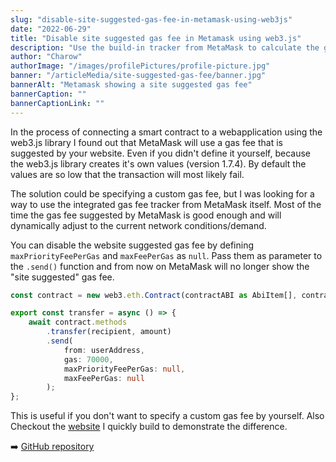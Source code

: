 ```yaml
---
slug: "disable-site-suggested-gas-fee-in-metamask-using-web3js"
date: "2022-06-29"
title: "Disable site suggested gas fee in Metamask using web3.js"
description: "Use the build-in tracker from MetaMask to calculate the gas fee for transactions and avoid the site suggested gas fee from web3.js."
author: "Charow"
authorImage: "/images/profilePictures/profile-picture.jpg"
banner: "/articleMedia/site-suggested-gas-fee/banner.jpg"
bannerAlt: "Metamask showing a site suggested gas fee"
bannerCaption: ""
bannerCaptionLink: ""
---
```


In the process of connecting a smart contract to a webapplication using the web3.js library I found out that MetaMask will use a gas fee that is suggested by your website. Even if you didn't define it yourself, because the web3.js library creates it's own values (version 1.7.4). By default the values are so low that the transaction will most likely fail. 

The solution could be specifying a custom gas fee, but I was looking for a way to use the integrated gas fee tracker from MetaMask itself. Most of the time the gas fee suggested by MetaMask is good enough and will dynamically adjust to the current network conditions/demand.

You can disable the website suggested gas fee by defining `maxPriorityFeePerGas` and `maxFeePerGas` as `null`. Pass them as parameter to the `.send()` function and from now on MetaMask will no longer show the "site suggested" gas fee.

```ts
const contract = new web3.eth.Contract(contractABI as AbiItem[], contractAddress as string);

export const transfer = async () => {
    await contract.methods
        .transfer(recipient, amount)
        .send(
            from: userAddress, 
            gas: 70000, 
            maxPriorityFeePerGas: null, 
            maxFeePerGas: null
        );
};
```

This is useful if you don't want to specify a custom gas fee by yourself. Also Checkout the [website](https://charowdev.github.io/blog--disable-site-suggested-gas-fee-in-metamask-using-web3js/) I quickly build to demonstrate the difference.

➡️ [GitHub repository](https://github.com/charowdev/blog--disable-site-suggested-gas-fee-in-metamask-using-web3js)